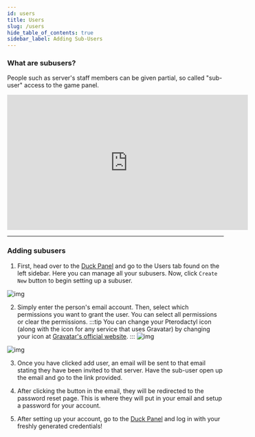 ```yaml
---
id: users
title: Users
slug: /users
hide_table_of_contents: true
sidebar_label: Adding Sub-Users
---
```


### What are subusers?
People such as server's staff members can be given partial, so called "sub-user" access to the game panel.

<iframe width="560" height="315" src="https://www.youtube.com/embed/EFGrA5Uext4?si=sReVDWr7p-aNz0MW" title="YouTube video player" frameborder="0" allow="accelerometer; autoplay; clipboard-write; encrypted-media; gyroscope; picture-in-picture; web-share" referrerpolicy="strict-origin-when-cross-origin" allowfullscreen></iframe>

---

### Adding subusers

1. First, head over to the [Duck Panel](https://mc.bloom.host/) and go to the Users tab found on the left sidebar. Here you can manage all your subusers. Now, click `Create New` button to begin setting up a subuser.

![img](/using_the_panel/users/1.png)

2. Simply enter the person's email account. Then, select which permissions you want to grant the user. You can select all permissions or clear the permissions.
:::tip 
You can change your Pterodactyl icon (along with the icon for any service that uses Gravatar) by changing your icon at [Gravatar's official website](https://en.gravatar.com/).
:::
![img](/using_the_panel/users/2.png)

![img](/using_the_panel/users/3.png)

3. Once you have clicked add user, an email will be sent to that email stating they have been invited to that server. Have the sub-user open up the email and go to the link provided.

4. After clicking the button in the email, they will be redirected to the password reset page. This is where they will put in your email and setup a password for your account.

5. After setting up your account, go to the [Duck Panel](https://mc.bloom.host/) and log in with your freshly generated credentials!
